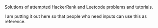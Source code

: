 Solutions of attempted HackerRank and Leetcode problems and tutorials.

I am putting it out here so that people who need inputs can use this as reference.
